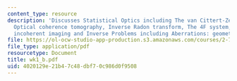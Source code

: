 ```yaml
---
content_type: resource
description: 'Discusses Statistical Optics including The van Cittert-Zernike theorem,
  Optical coherence tomography, Inverse Radon transform, The 4F system, Coherent vs
  incoherent imaging and Inverse Problems including Aberrations: geometrical and waves.'
file: https://ol-ocw-studio-app-production.s3.amazonaws.com/courses/2-717j-optical-engineering-spring-2002/4020129e21b47c48dbf70c986d0f9508_wk1_b.pdf
file_type: application/pdf
resourcetype: Document
title: wk1_b.pdf
uid: 4020129e-21b4-7c48-dbf7-0c986d0f9508
---
```

